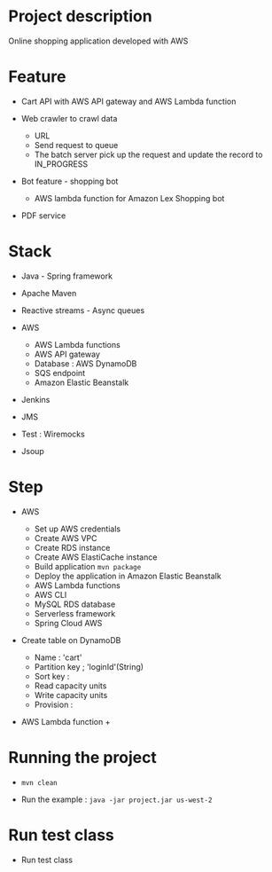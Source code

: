 # Project description
 
Online shopping application developed with AWS 

 

# Feature 


+ Cart API with AWS API gateway and AWS Lambda function 

+ Web crawler to crawl data
    + URL 
    + Send request to queue 
    + The batch server pick up the request and update the record to IN_PROGRESS 
    
+ Bot feature - shopping bot 
    + AWS lambda function for Amazon Lex Shopping bot  

+ PDF service 





# Stack

 
+ Java - Spring framework

+ Apache Maven 

+ Reactive streams - Async queues 

+ AWS 
    + AWS Lambda functions  
    + AWS API gateway
    + Database : AWS DynamoDB
    + SQS endpoint 
    + Amazon Elastic Beanstalk
       
   
+ Jenkins 

+ JMS  

+ Test : Wiremocks 

+ Jsoup




# Step  
+ AWS
    + Set up AWS credentials 
    + Create AWS VPC 
    + Create RDS instance 
    + Create AWS ElastiCache instance 
    + Build application `mvn package`
    + Deploy the application in Amazon Elastic Beanstalk 
    + AWS Lambda functions 
    + AWS CLI 
    + MySQL RDS database 
    + Serverless framework 
    + Spring Cloud AWS 
    
    
   


+ Create table on DynamoDB
    + Name : 'cart'
    + Partition key ; 'loginId'(String)
    + Sort key : 
    + Read capacity units 
    + Write capacity units 
    + Provision :  
    
    
+ AWS Lambda function
    +  
    
    
    
   
    
    
    
# Running the project
 
+ `mvn clean `

+ Run the example : `java -jar project.jar us-west-2`




# Run test class 

+ Run test class 















